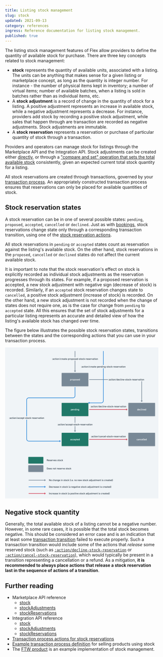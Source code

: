 ```yaml
---
title: Listing stock management
slug: stock
updated: 2021-09-13
category: references
ingress: Reference documentation for listing stock management.
published: true
---
```


The listing stock management features of Flex allow providers to define
the quantity of available stock for purchase. There are three key
concepts related to stock management:

- **stock** represents the quantity of available units, associated with
  a listing. The units can be anything that makes sense for a given
  listing or marketplace concept, as long as the quantity is integer
  number. For instance - the number of physical items kept in inventory;
  a number of virtual items; number of available batches, when a listing
  is sold in batches rather than as individual items, etc.
- A **stock adjustment** is a record of change in the quantity of stock
  for a listing. A positive adjustment represents an increase in
  available stock, while a negative adjustment represents a decrease.
  For instance, providers add stock by recording a positive stock
  adjustment, while sales that happen through are transaction are
  recorded as negative adjustments. Stock adjustments are immutable.
- A **stock reservation** represents a reservation or purchase of
  particular quantity of stock through a transaction.

Providers and operators can manage stock for listings through the
Marketplace API and the Integration API. Stock adjustments can be
created either
[directly](https://www.sharetribe.com/api-reference/marketplace.html#create-stock-adjustment),
or through a
["compare and set" operation that sets the total available stock](https://www.sharetribe.com/api-reference/marketplace.html#compare-and-set-total-stock)
consistently, given an expected current total stock quantity for a
listing.

All stock reservations are created through transactions, governed by
your
[transaction process](/concepts-transaction-process/transaction-process/).
An appropriately constructed transaction process ensures that
reservations can only be placed for available quantities of stock.

## Stock reservation states

A stock reservation can be in one of several possible states: `pending`,
`proposed`, `accepted`, `cancelled` or `declined`. Just as with
[bookings](/references/availability/#booking-states), stock reservations
change state only through a corresponding transaction transition, using
one of the
[stock reservation actions](/references/transaction-process-actions/#stock-reservations).

All stock reservations in `pending` or `accepted` states count as
reservation against the listing's available stock. On the other hand,
stock reservations in the `proposed`, `cancelled` or `declined` states
do not affect the current available stock.

It is important to note that the stock reservation's effect on stock is
explicitly recorded as individual stock adjustments as the reservation
progresses through its states. For example, if a proposed reservation is
accepted, a new stock adjustment with negative sign (decrease of stock)
is recorded. Similarly, if an `accepted` stock reservation changes state
to `cancelled`, a positive stock adjustment (increase of stock) is
recorded. On the other hand, a new stock adjustment is not recorded when
the change of states does not require one, as is the case for change
from `pending` to `accepted` state. All this ensures that the set of
stock adjustments for a particular listing represents an accurate and
detailed view of how the listing's available stock has changed over
time.

The figure below illustrates the possible stock reservation states,
transitions between the states and the corresponding actions that you
can use in your transaction process.

![Stock reservation states](./stock-reservation-states.png)

## Negative stock quantity

Generally, the total available stock of a listing cannot be a negative
number. However, in some rare cases, it is possible that the total stock
becomes negative. This should be considered an error case and is an
indication that at least some
[transaction transition](/concepts-transaction-process/transaction-process/)
failed to execute properly. Such a transaction transition would include
some of the actions that _release_ some reserved stock (such as
[`:action/decline-stock-reservation`](/references/transaction-process-actions/#actiondecline-stock-reservation)
or
[`:action/cancel-stock-reservation`](/references/transaction-process-actions/#actioncancel-stock-reservation)),
which would typically be present in a transition representing a
cancellation or a refund. As a mitigation, **it is recommended to always
place actions that release a stock reservation last in the sequence of
actions of a transition**.

## Further reading

- Marketplace API reference
  - [stock](https://www.sharetribe.com/api-reference/marketplace.html#stock)
  - [stockAdjustments](https://www.sharetribe.com/api-reference/marketplace.html#stock-adjustments)
  - [stockReservations](https://www.sharetribe.com/api-reference/marketplace.html#stock-reservations)
- Integration API reference
  - [stock](https://www.sharetribe.com/api-reference/integration.html#stock)
  - [stockAdjustments](https://www.sharetribe.com/api-reference/integration.html#stock-adjustments)
  - [stockReservations](https://www.sharetribe.com/api-reference/integration.html#stock-reservations)
- [Transaction process actions for stock reservations](/references/transaction-process-actions/#stock-reservations)
- [Example transaction process definition](https://github.com/sharetribe/flex-example-processes#flex-product-default-process)
  for selling products using stock
- The [FTW product](/ftw-introduction/ftw-product/) is an example
  implementation of stock management.
